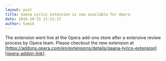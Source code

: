 ```yaml
---
layout: post
title: Gaana Lyrics extension is now available for Opera
date: 2016-10-15 21:11:27
author: Samik
---
```


The extension went live at the Opera add-ons store after a extensive review process by Opera team. Please checkout the new extension at [https://addons.opera.com/en/extensions/details/gaana-lyrics-extension][opera-addon-link].

[opera-addon-link]: https://addons.opera.com/en/extensions/details/gaana-lyrics-extension
